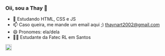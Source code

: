 ### Oii, sou a Thay 🥰



- 🌱 Estudando HTML, CSS e JS
- 📫 Caso queira, me mande um email aqui ;) thaynart2002@gmail.com
- 😄 Pronomes: ela/dela
- 👩‍💻 Estudante da Fatec RL em Santos 

<html lang "pt-br">
<img src="https://discord.com/channels/947252430989561857/947252431438368810/947252452346986556"
alt="Image" height="20" width="20">
</html> 
